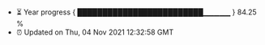 - ⏳ Year progress { █████████████████████████▁▁▁▁▁ } 84.25 %
- ⏰ Updated on Thu, 04 Nov 2021 12:32:58 GMT

